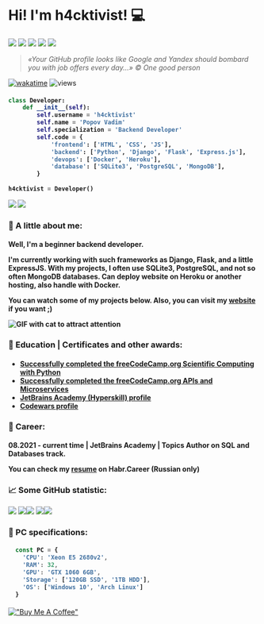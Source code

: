 # Hi! I'm h4cktivist! :computer:


![](https://camo.githubusercontent.com/9dbab015253bcd1874aa70e86eb8d6931fd0bff0295a3ef44ef9558e116717f0/68747470733a2f2f696d672e736869656c64732e696f2f62616467652f2d4769742d4630353033323f6c6f676f3d476974267374796c653d666f722d7468652d6261646765266c6f676f436f6c6f723d7768697465)
![](https://camo.githubusercontent.com/9dba3de3e1f156e64977675a58069488ee4550ad887bbd56283ec3fa1dc45c57/68747470733a2f2f696d672e736869656c64732e696f2f62616467652f2d666c61736b2d3030303030303f6c6f676f3d466c61736b267374796c653d666f722d7468652d6261646765266c6f676f436f6c6f723d7768697465)
![](https://camo.githubusercontent.com/5ebc8bbbe9179d0121ed4e660ca60fd4e8e90e4d6ff1a44ca81ab8e6d915ca96/68747470733a2f2f696d672e736869656c64732e696f2f62616467652f2d446a616e676f2d3039324532303f6c6f676f3d446a616e676f267374796c653d666f722d7468652d6261646765266c6f676f436f6c6f723d7768697465)
![](https://img.shields.io/badge/express.js-%23404d59.svg?style=for-the-badge&logo=express&logoColor=%2361DAFB)
![](https://camo.githubusercontent.com/d40d6f0509d60cce1c08408421569b50557015f8490aea945dd26ca496b96bd9/68747470733a2f2f696d672e736869656c64732e696f2f62616467652f2d4c696e75782d4643433632343f6c6f676f3d4c696e7578267374796c653d666f722d7468652d6261646765266c6f676f436f6c6f723d626c61636b)

> <em>«Your GitHub profile looks like Google and Yandex should bombard you with job offers every day...» © One good person </em>

[![wakatime](https://wakatime.com/badge/user/8daeecdc-e839-4a40-9f7e-0c21bb4dc1fa.svg)](https://wakatime.com/@8daeecdc-e839-4a40-9f7e-0c21bb4dc1fa)
![views](https://komarev.com/ghpvc/?username=h4cktivist)

<h4>
  
```python
class Developer:
    def __init__(self):
        self.username = 'h4cktivist'
        self.name = 'Popov Vadim'
        self.specialization = 'Backend Developer'
        self.code = {
            'frontend': ['HTML', 'CSS', 'JS'],
            'backend': ['Python', 'Django', 'Flask', 'Express.js'],
            'devops': ['Docker', 'Heroku'],
            'database': ['SQLite3', 'PostgreSQL', 'MongoDB'],
        }
        
h4cktivist = Developer()
```
<a href="mailto:popovvadim0605@gmail.com"><img src="https://img.shields.io/badge/-popovvadim0605@gmail.com-D14836?style=flat&logo=Gmail&logoColor=white"/></a>
<a href="https://t.me/h4cktiv1st"><img src="https://img.shields.io/badge/telegram-%40h4cktiv1st-blue"/></a> 

### :man: A little about me:

<h4>

Well, I'm a beginner backend developer.

I'm currently working with such frameworks as Django, Flask, and a little ExpressJS. With my projects, I often use SQLite3, PostgreSQL, and not so often MongoDB databases. Can deploy website on Heroku or another hosting, also handle with Docker.

You can watch some of my projects below. Also, you can visit my [website](https://h4cktivist.herokuapp.com/) if you want ;)

![GIF with cat to attract attention](https://media.giphy.com/media/LmNwrBhejkK9EFP504/giphy.gif)

</h4>
  
  
### :open_file_folder: Education | Certificates and other awards:

<h4>
  
- [Successfully completed the freeCodeCamp.org
Scientific Computing with Python](https://www.freecodecamp.org/certification/h4cktivist/scientific-computing-with-python-v7)
- [Successfully completed the freeCodeCamp.org APIs and Microservices](https://www.freecodecamp.org/certification/h4cktivist/apis-and-microservices)
- [JetBrains Academy (Hyperskill) profile](https://hyperskill.org/profile/79648941)
- [Codewars profile](https://www.codewars.com/users/h4cktivist)
  
</h4>

  
### :office: Career:
<h4>

08.2021 - current time | JetBrains Academy | Topics Author on SQL and Databases track.
  
You can check my [resume](https://career.habr.com/h4cktivist) on Habr.Career (Russian only)
  
</h4>

  
### :chart_with_upwards_trend: Some GitHub statistic:

![](https://github-profile-summary-cards.vercel.app/api/cards/profile-details?username=h4cktivist&theme=github_dark)
![](https://github-profile-summary-cards.vercel.app/api/cards/repos-per-language?username=h4cktivist&theme=github_dark)![](https://github-profile-summary-cards.vercel.app/api/cards/most-commit-language?username=h4cktivist&theme=github_dark)
![](https://github-profile-summary-cards.vercel.app/api/cards/stats?username=h4cktivist&theme=github_dark)![](https://github-profile-summary-cards.vercel.app/api/cards/productive-time?username=h4cktivist&theme=github_dark)


### :wrench: PC specifications:

<h4>
  
```js
  const PC = {
    'CPU': 'Xeon E5 2680v2',
    'RAM': 32,
    'GPU': 'GTX 1060 6GB',
    'Storage': ['120GB SSD', '1TB HDD'],
    'OS': ['Windows 10', 'Arch Linux']
  }
```
</h4>
  
[!["Buy Me A Coffee"](https://www.buymeacoffee.com/assets/img/custom_images/orange_img.png)](https://www.buymeacoffee.com/79j0N8D)
